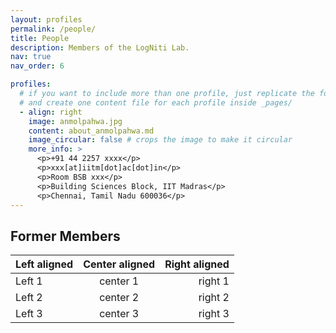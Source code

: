 ```yaml
---
layout: profiles
permalink: /people/
title: People
description: Members of the LogNiti Lab.
nav: true
nav_order: 6

profiles:
  # if you want to include more than one profile, just replicate the following block
  # and create one content file for each profile inside _pages/
  - align: right
    image: anmolpahwa.jpg
    content: about_anmolpahwa.md
    image_circular: false # crops the image to make it circular
    more_info: >
      <p>+91 44 2257 xxxx</p>
      <p>xxx[at]iitm[dot]ac[dot]in</p>
      <p>Room BSB xxx</p>
      <p>Building Sciences Block, IIT Madras</p>
      <p>Chennai, Tamil Nadu 600036</p>
---
```


## Former Members

| Left aligned | Center aligned | Right aligned |
| :----------- | :------------: | ------------: |
| Left 1       |    center 1    |       right 1 |
| Left 2       |    center 2    |       right 2 |
| Left 3       |    center 3    |       right 3 |
